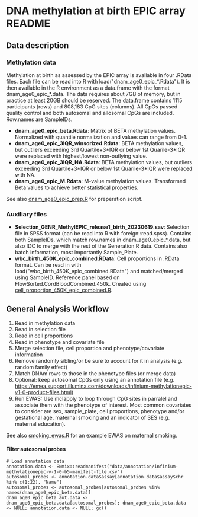 # DNA methylation at birth EPIC array README
## Data description
### Methylation data
Methylation at birth as assessed by the EPIC array is available in four .RData files. Each file can be read into R with load("dnam_age0_epic_\*.Rdata"). It is then available in the R environment as a data.frame with the format dnam_age0_epic_\*.data. The data requires about 7GB of memory, but in practice at least 20GB
should be reserved. The data.frame contains 1115 participants (rows) and 808,183 CpG sites (columns). All CpGs passed quality control and both autosomal and allosomal CpGs are included. Row.names are SampleIDs.

- **dnam_age0_epic_beta.Rdata**: Matrix of BETA methylation values. Normalized with quantile normalization and values can range from 0-1.
- **dnam_age0_epic_3IQR_winsorized.Rdata**: BETA methylation values, but outliers exceeding 3rd Quartile+3*IQR or below 1st Quarile-3\*IQR were replaced with highest/lowest non-outlying value.
- **dnam_age0_epic_3IQR_NA.Rdata**: BETA methylation values, but outliers exceeding 3rd Quartile+3*IQR or below 1st Quarile-3\*IQR were replaced with NA.
- **dnam_age0_epic_M.Rdata**: M-value methylation values. Transformed Beta values to achieve better statistical properties.

See also [dnam_age0_epic_prep.R](https://github.com/inDEPTHlab/epigenetics/blob/main/epigenetics/age0/epic/dnam_age0_epic_prep.R) for preperation script.

### Auxiliary files
- **Selection_GENR_MethylEPIC_release1_birth_20230619.sav**: Selection file in SPSS format (can be read into R with foreign::read.spss). Contains both SampleIDs, which match row.names in dnam_age0_epic_\*.data, but also IDC to merge with the rest of the Generation R data.
  Contains also batch information, most importantly Sample_Plate.
- **wbc_birth_450K_epic_combined.RData**: Cell proportions in .RData format. Can be read in with load("wbc_birth_450K_epic_combined.RData") and matched/merged using SampleID. Reference panel based on FlowSorted.CordBloodCombined.450k. Created using [cell_proportion_450K_epic_combined.R](https://github.com/inDEPTHlab/epigenetics/blob/main/epigenetics/age0/epic/cell_proportion_450K_epic_combined.R).

## General Analysis Workflow
1. Read in methylation data
2. Read in selection file
3. Read in cell proportions
4. Read in phenotype and covariate file
5. Merge selection file, cell proportion and phenotype/covariate information
6. Remove randomly sibling/or be sure to account for it in analysis (e.g. random family effect)
7. Match DNAm rows to those in the phenotype files (or merge data)
8. Optional: keep autosomal CpGs only using an annotation file (e.g. https://emea.support.illumina.com/downloads/infinium-methylationepic-v1-0-product-files.html)
9. Run EWAS: Use mclapply to loop through CpG sites in parralel and associate them with the phenotype of interest. Most common covariates to consider are sex, sample_plate, cell proportions, phenotype and/or gestational age, maternal smoking and an indicator of SES (e.g. maternal education). 

See also [smoking_ewas.R](https://github.com/inDEPTHlab/epigenetics/blob/main/epigenetics/age0/epic/smoking_ewas_epic.R) for an example EWAS on maternal smoking.

#### Filter autosomal probes
```
# Load annotation data
annotation.data <- ENmix::readmanifest("data/annotation/infinium-methylationepic-v-1-0-b5-manifest-file.csv")
autosomal_probes <- annotation.data$assay[annotation.data$assay$chr %in% c(1:22), "Name"]
autosomal_probes <- autosomal_probes[autosomal_probes %in% names(dnam_age0_epic_beta.data)]
dnam_age0_epic_beta_aut.data <- dnam_age0_epic_beta.data[autosomal_probes]; dnam_age0_epic_beta.data <- NULL; annotation.data <- NULL; gc()
```

